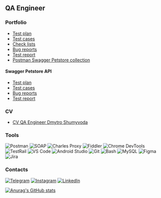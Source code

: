## QA Engineer

### Portfolio
- [Test plan](https://docs.google.com/document/d/1-aPMxbjXHMR54EWwvgu3kf8l7roVnQtnQI1TCD6QtqM/edit?usp=sharing)
- [Test cases](https://docs.google.com/spreadsheets/d/1jpa_TylK5mPbSp7olHQ2xDykmCAG2agEI5afbjarQMM/edit?usp=sharing)
- [Check lists](https://docs.google.com/spreadsheets/d/1-OiLWa1L459GzMf1AnTWqEo4uEZdiKGTRigsH98Vs6s/edit?usp=sharing)
- [Bug reports](https://docs.google.com/spreadsheets/d/1jYuhf3eiZnV-XWtNq-CEEA96iDmgiFFf3zFqVEobMAo/edit?usp=sharing)
- [Test report](https://docs.google.com/document/d/1nxsU562vxrX2R2xQg3YHTy2qw01Z5xPKMOaQ6g_acnk/edit?usp=sharing)
- [Postman Swagger Petstore collection](https://.postman.co/workspace/My-Workspace~d543c177-a457-45df-81e7-f4ab8c3f4eb1/collection/43073962-cab064b6-2a90-4e00-8300-348abbf74b40?action=share&creator=43073962)

#### Swagger Petstore API
- [Test plan](https://docs.google.com/document/d/1OhIqDC44rxhf_McPR-vae4_5erxJcIP6-ciuvNBnxos/edit?usp=sharing)
- [Test cases](https://docs.google.com/spreadsheets/d/1rklSQ1Qvlq0j-UN5bny-L1kq2OIH8RiKLzSr4xsx14A/edit?usp=sharing)
- [Bug reports](https://docs.google.com/spreadsheets/d/1BrcBFC1ViQb6T4ivXIANR8XXv93jSn35xDtpyTqXniM/edit?usp=sharing)
- [Test report](https://docs.google.com/document/d/12q9kp60fwPS70jo2Ur8dOF_oSfc4f29r5JTWpyWfzmg/edit?usp=sharing)

### CV
- [CV QA Engineer Dmytro Shumyvoda](https://docs.google.com/document/d/1i6FTs6inhazB8zxaSCTMd2gzJJuh7kJMsV4x5hyofEQ/edit?usp=sharing)

### Tools
![Postman](https://img.shields.io/badge/Postman-FF6C37?style=for-the-badge&logo=postman&logoColor=white)
![SOAP](https://img.shields.io/badge/SOAP-025E8C?style=for-the-badge)
![Charles Proxy](https://img.shields.io/badge/Charles_Proxy-4285F4?style=for-the-badge)
![Fiddler](https://img.shields.io/badge/Fiddler-4CAF50?style=for-the-badge)
![Chrome DevTools](https://img.shields.io/badge/Chrome_DevTools-4285F4?style=for-the-badge&logo=google-chrome&logoColor=white)
![TestRail](https://img.shields.io/badge/TestRail-00B388?style=for-the-badge)
![VS Code](https://img.shields.io/badge/VS_Code-007ACC?style=for-the-badge&logo=visual-studio-code&logoColor=white)
![Android Studio](https://img.shields.io/badge/Android_Studio-3DDC84?style=for-the-badge&logo=android-studio&logoColor=white)
![Git](https://img.shields.io/badge/Git-F05032?style=for-the-badge&logo=git&logoColor=white)
![Bash](https://img.shields.io/badge/Bash-4EAA25?style=for-the-badge&logo=gnu-bash&logoColor=white)
![MySQL](https://img.shields.io/badge/MySQL-4479A1?style=for-the-badge&logo=mysql&logoColor=white)
![Figma](https://img.shields.io/badge/Figma-F24E1E?style=for-the-badge&logo=figma&logoColor=white)
![Jira](https://img.shields.io/badge/Jira-0052CC?style=for-the-badge&logo=jira&logoColor=white)



### Contacts
[![Telegram](https://img.shields.io/badge/Telegram-2CA5E0?style=for-the-badge&logo=telegram&logoColor=white)](https://t.me/shumivoda)
[![Instagram](https://img.shields.io/badge/Instagram-E4405F?style=for-the-badge&logo=instagram&logoColor=white)](https://instagram.com/shumivodnik)
[![LinkedIn](https://img.shields.io/badge/LinkedIn-0077B5?style=for-the-badge&logo=linkedin&logoColor=white)](https://linkedin.com/in/shumyvoda)

[![Anurag's GitHub stats](https://github-readme-stats.vercel.app/api?username=shumivodnik&show_icons=true)](https://github.com/shumivodnik/github-readme-stats)


<!--
**shumyvodaqa/shumyvodaqa** is a ✨ _special_ ✨ repository because its `README.md` (this file) appears on your GitHub profile.

Here are some ideas to get you started:

- 🔭 I’m currently working on ...
- 🌱 I’m currently learning ...
- 👯 I’m looking to collaborate on ...
- 🤔 I’m looking for help with ...
- 💬 Ask me about ...
- 📫 How to reach me: ...
- 😄 Pronouns: ...
- ⚡ Fun fact: ...
-->
